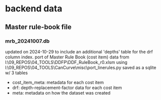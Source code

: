 # backend data

## Master rule-book file
### mrb_20241007.db
updated on 2024-10-29 to include an additional 'depths' table for the drf column index.
port of Master Rule Book (cost item) data from l:\09_REPOS\04_TOOLS\DDFP\DDF_RuleBook_r0.xlsm
using l:\09_REPOS\04_TOOLS\CanCurve\misc\port_linerules.py
saved as a sqlite w/ 3 tables
- cost_item_meta: metadata for each cost item
- drf: depth-replacement-factor data for each cost item
- meta: metadata on how the dataset was created